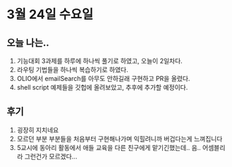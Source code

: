# 3월 24일 수요일

## 오늘 나는..

1. 기능대회 3과제를 하루에 하나씩 풀기로 하였고, 오늘이 2일차다.
2. 라우팅 기법들을 하나씩 복습하기로 하였다.
3. OLIO에서 emailSearch를 아무도 안하길래 구현하고 PR을 올렸다.
4. shell script 예제들을 깃헙에 올려보았고, 추후에 추가할 예정이다.

## 후기

1. 굉장히 지치네요
2. 모르던 부분 부분들을 처음부터 구현해나가며 익힐려니까 버겁다는게 느껴집니다
3. 5교시에 동아리 활동에서 애들 교육을 다른 친구에게 맡기긴했는데.. 음.. 어셈블리라 그런건가 모르겠다...